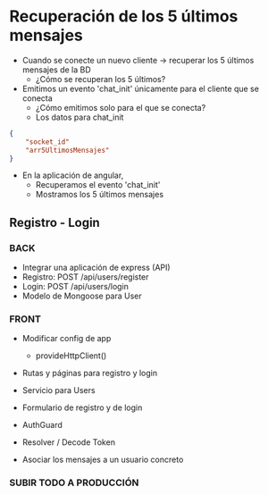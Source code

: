 # Recuperación de los 5 últimos mensajes

- Cuando se conecte un nuevo cliente -> recuperar los 5 últimos mensajes de la BD
    - ¿Cómo se recuperan los 5 últimos?
- Emitimos un evento 'chat_init' únicamente para el cliente que se conecta
    - ¿Cómo emitimos solo para el que se conecta?
    - Los datos para chat_init

```json
{
    "socket_id"
    "arr5UltimosMensajes"
}
```

- En la aplicación de angular,
    - Recuperamos el evento 'chat_init'
    - Mostramos los 5 últimos mensajes

## Registro - Login

### BACK
- Integrar una aplicación de express (API)
- Registro: POST /api/users/register
- Login: POST /api/users/login
- Modelo de Mongoose para User

### FRONT
- Modificar config de app
    - provideHttpClient()
- Rutas y páginas para registro y login
- Servicio para Users
- Formulario de registro y de login






- AuthGuard
- Resolver / Decode Token
- Asociar los mensajes a un usuario concreto

### SUBIR TODO A PRODUCCIÓN
